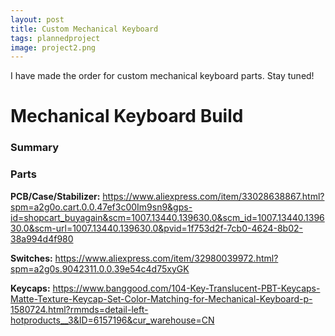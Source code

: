```yaml
---
layout: post
title: Custom Mechanical Keyboard
tags: plannedproject
image: project2.png
---
```



I have made the order for custom mechanical keyboard parts. Stay tuned!


# Mechanical Keyboard Build

### Summary


### Parts
**PCB/Case/Stabilizer:** https://www.aliexpress.com/item/33028638867.html?spm=a2g0o.cart.0.0.47ef3c00Im9sn9&gps-id=shopcart_buyagain&scm=1007.13440.139630.0&scm_id=1007.13440.139630.0&scm-url=1007.13440.139630.0&pvid=1f753d2f-7cb0-4624-8b02-38a994d4f980

**Switches:** https://www.aliexpress.com/item/32980039972.html?spm=a2g0s.9042311.0.0.39e54c4d75xyGK

**Keycaps:** https://www.banggood.com/104-Key-Translucent-PBT-Keycaps-Matte-Texture-Keycap-Set-Color-Matching-for-Mechanical-Keyboard-p-1580724.html?rmmds=detail-left-hotproducts__3&ID=6157196&cur_warehouse=CN

